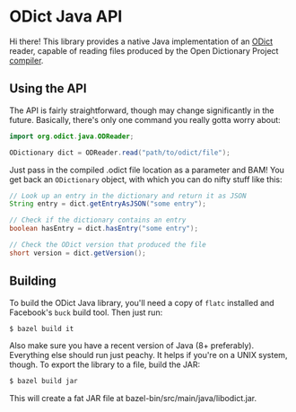 ODict Java API
==============

Hi there! This library provides a native Java implementation of an [ODict](https://github.com/odict) reader, 
capable of reading files produced by the Open Dictionary Project [compiler](https://github.com/odict/odict).
 
Using the API
-------------
The API is fairly straightforward, though may change significantly in the future. Basically, there's only one command 
you really gotta worry about:

```java
import org.odict.java.ODReader;

ODictionary dict = ODReader.read("path/to/odict/file");
```

Just pass in the compiled .odict file location as a parameter and BAM! You get back an `ODictionary` object, with which 
you can do nifty stuff like this:

```java
// Look up an entry in the dictionary and return it as JSON
String entry = dict.getEntryAsJSON("some entry");

// Check if the dictionary contains an entry
boolean hasEntry = dict.hasEntry("some entry");

// Check the ODict version that produced the file
short version = dict.getVersion();
```

Building
--------
To build the ODict Java library, you'll need a copy of `flatc` installed and Facebook's `buck` build tool. Then just 
run:

```bash
$ bazel build it
```

Also make sure you have a recent version of Java (8+ preferably). Everything else should run just peachy. It helps if 
you're on a UNIX system, though. To export the library to a file, build the JAR:

```bash
$ bazel build jar
```

This will create a fat JAR file at bazel-bin/src/main/java/libodict.jar.